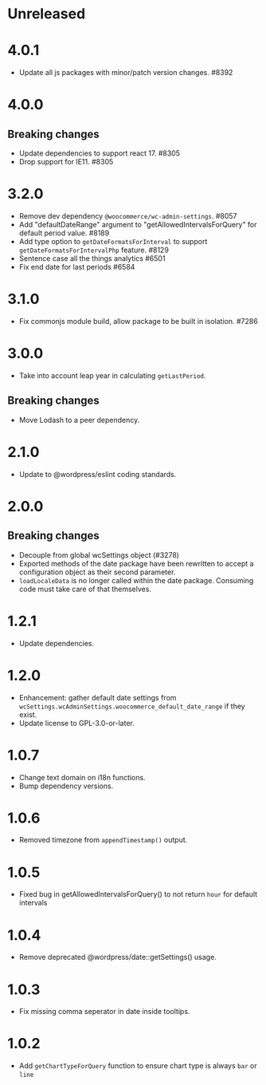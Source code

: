 # Unreleased

# 4.0.1

-   Update all js packages with minor/patch version changes. #8392

# 4.0.0

## Breaking changes

-   Update dependencies to support react 17. #8305
-   Drop support for IE11. #8305

# 3.2.0

-   Remove dev dependency `@woocommerce/wc-admin-settings`. #8057
-   Add "defaultDateRange" argument to "getAllowedIntervalsForQuery" for default period value. #8189
-   Add type option to `getDateFormatsForInterval` to support `getDateFormatsForIntervalPhp` feature. #8129
-   Sentence case all the things analytics #6501
-   Fix end date for last periods #6584

# 3.1.0

-   Fix commonjs module build, allow package to be built in isolation. #7286

# 3.0.0

-   Take into account leap year in calculating `getLastPeriod`.

## Breaking changes

-   Move Lodash to a peer dependency.

# 2.1.0

-   Update to @wordpress/eslint coding standards.

# 2.0.0

## Breaking changes

-   Decouple from global wcSettings object (#3278)
-   Exported methods of the date package have been rewritten to accept a configuration object as their second parameter.
-   `loadLocaleData` is no longer called within the date package. Consuming code must take care of that themselves.

# 1.2.1

-   Update dependencies.

# 1.2.0

-   Enhancement: gather default date settings from `wcSettings.wcAdminSettings.woocommerce_default_date_range` if they exist.
-   Update license to GPL-3.0-or-later.

# 1.0.7

-   Change text domain on i18n functions.
-   Bump dependency versions.

# 1.0.6

-   Removed timezone from `appendTimestamp()` output.

# 1.0.5

-   Fixed bug in getAllowedIntervalsForQuery() to not return `hour` for default intervals

# 1.0.4

-   Remove deprecated @wordpress/date::getSettings() usage.

# 1.0.3

-   Fix missing comma seperator in date inside tooltips.

# 1.0.2

-   Add `getChartTypeForQuery` function to ensure chart type is always `bar` or `line`
